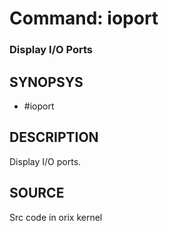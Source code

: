 # Command: ioport

### Display I/O Ports

## SYNOPSYS
+ #ioport

## DESCRIPTION
Display I/O ports.

## SOURCE
Src code in orix kernel
